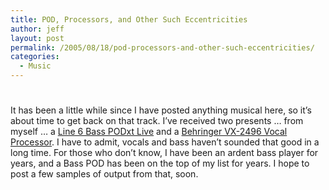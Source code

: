 ```yaml
---
title: POD, Processors, and Other Such Eccentricities
author: jeff
layout: post
permalink: /2005/08/18/pod-processors-and-other-such-eccentricities/
categories:
  - Music
---
```

# 

It has been a little while since I have posted anything musical here, so it’s about time to get back on that track. I’ve received two presents … from myself … a [Line 6 Bass PODxt Live][1] and a [Behringer VX-2496 Vocal Processor][2]. I have to admit, vocals and bass haven’t sounded that good in a long time. For those who don’t know, I have been an ardent bass player for years, and a Bass POD has been on the top of my list for years. I hope to post a few samples of output from that, soon.

 [1]: http://line6.com/basspodxtlive/
 [2]: www.behringer.com/VX2496/index.cfm?lang=ENG